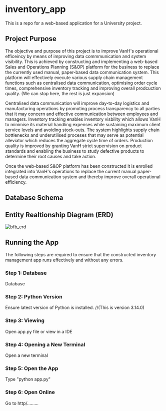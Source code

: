 # inventory_app
This is a repo for a web-based application for a University project.

## Project Purpose
The objective and purpose of this project is to improve VanH's operational efficeincy by means of improving data commmunication and system visibility. This is achieved by constructing and implementing a web-based Sales and Operations Planning (S&OP) platform for the business to replace the currently used manual, paper-based data communication system. This platform will effectively execute various supply chain management functions such as centralised data communication, optimising order cycle times, comprehensive inventory tracking and improving overall prodcuction quality. (We can stop here, the rest is just expansion)

Centralised data communication will improve day-to-day logistics and manufacturing operations by promoting process transparency to all parties that it may concern and effective communication between employees and managers. Inventory tracking enables inventory visbility which allows VanH to minimise its material handling expenses while sustaining maximum client service levels and avoiding stock-outs. The system highlights supply chain bottlenecks and underutilised proceses that may serve as potential alleviator which reduces the aggregate cycle time of orders. Production quality is improved by granting VanH strict supervision on product standards and enabling the business to study defective products to determine their root causes and take action. 

Once the web-based S&OP platform has been constructed it is enrolled integrated into VanH's operations to replace the current manual paper-based data communication system and thereby improve overall operational efficiency.

## Database Schema
## Entity Realtionship Diagram (ERD)
![bfb_erd](https://github.com/user-attachments/assets/3f3426a5-f8c3-4f88-9ad1-bf38cb00faff)


## Running the App
The following steps are required to ensure that the constructed inventory management app runs effectively and without any errors.
### Step 1: Database
Database
### Step 2: Python Version
Ensure latest version of Python is installed. //(This is version 3.14.0)
### Step 3: Viewing
Open app.py file or view in a IDE
### Step 4: Opening a New Terminal
Open a new terminal
### Step 5: Open the App
Type "python app.py"
### Step 6: Open Online 
Go to http/.........

